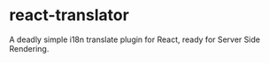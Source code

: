 # react-translator
A deadly simple i18n translate plugin for React, ready for Server Side Rendering.
